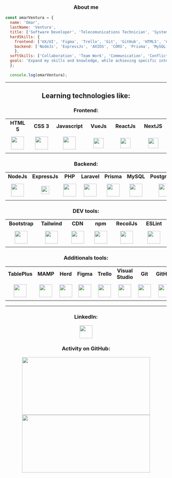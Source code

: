 <div align="center">
  
### About me
</div>
  
``` javascript
const omarVentura = {
  name: 'Omar',
  lastName: 'Ventura',
  title: ['Software Developer', 'Telecomunications Technician', 'System Analyst'],
  hardSkills: {
    frontend: ['UX/UI', 'Figma', 'Trello', 'Git', 'GitHub', 'HTML5', 'CSS3', 'Javascript', 'VueJs', 'ReactJS', 'NextJs', 'RecoilJs'],
    backend: ['NodeJs', 'ExpressJs', 'AXIOS', 'CORS', 'Prisma', 'MySQL', 'PostgreSQL', 'PHP', 'Laravel', 'Azure'],
    },
  softSkills: ['Collaboration', 'Team Work', 'Communication', 'Conflict & incidents Resolutions', 'Public Speaking', 'Creativity'],
  goals: 'Expand my skills and knowledge, while achieving specific interpersonal and work objectives.'
  };
  
  console.log(omarVentura);

```
<hr>
<div align="center">

## Learning technologies like:

### Frontend:
<table>
  <tr align="center">
    <td width="100px"><strong>HTML 5</strong></td>
    <td width="100px"><strong>CSS 3</strong></td>
    <td width="100px"><strong>Javascript</strong></td>
    <td width="100px"><strong>VueJs</strong></td>
    <td width="100px"><strong>ReactJs</strong></td>
    <td width="100px"><strong>NextJS</strong></td>
  </tr>
  <tr align="center" height="60px">
    <td><img height="40px" src="https://cdn.worldvectorlogo.com/logos/html-1.svg"></td>
    <td><img height="40px" src="https://cdn.worldvectorlogo.com/logos/css-3.svg"></td>
    <td><img height="40px" src="https://cdn.worldvectorlogo.com/logos/logo-javascript.svg"></td>
    <td><img height="32px" src="https://cdn.worldvectorlogo.com/logos/vue-9.svg"></td>
    <td><img height="32px" src="https://cdn.worldvectorlogo.com/logos/react-2.svg"></td>
    <td><img height="32px" src="https://cdn.worldvectorlogo.com/logos/next-js.svg"></td>
  </tr>
</table>

### Backend:
<table>
  <tr align="center">
    <td width="100px"><strong>NodeJs</strong></td>
    <td width="100px"><strong>ExpressJs</strong></td>
    <td width="100px"><strong>PHP</strong></td>
    <td width="100px"><strong>Laravel</strong></td>
    <td width="100px"><strong>Prisma</strong></td>
    <td width="100px"><strong>MySQL</strong></td>
    <td width="100px"><strong>PostgreSQL</strong></td>
    <td width="100px"><strong>Azure</strong></td>
  </tr>
  <tr align="center" height="60px">
    <td><img height="40px" src="https://cdn.worldvectorlogo.com/logos/nodejs-icon.svg"></td>
    <td><img height="25px" src="https://res.cloudinary.com/dzgqpqv9f/image/upload/v1703187855/expressjs_sxcpzn.svg"></td>
    <td><img height="40px" src="https://cdn.worldvectorlogo.com/logos/php-1.svg"></td>
    <td><img height="40px" src="https://cdn.worldvectorlogo.com/logos/laravel-2.svg"></td>
    <td><img height="40px" src="https://cdn.worldvectorlogo.com/logos/prisma-2.svg"></td>
    <td><img height="40px" src="https://cdn.worldvectorlogo.com/logos/mysql-6.svg"></td>
    <td><img height="40px" src="https://cdn.worldvectorlogo.com/logos/postgresql.svg"></td>
    <td><img height="40px" src="https://cdn.worldvectorlogo.com/logos/azure-2.svg"></td>
  </tr>
</table>

### DEV tools:
<table>
  <tr align="center">
    <td width="100px"><strong>Bootstrap</strong></td>
    <td width="100px"><strong>Tailwind</strong></td>
    <td width="100px"><strong>CDN</strong></td>
    <td width="100px"><strong>npm</strong></td>
    <td width="100px"><strong>RecoilJs</strong></td>
    <td width="100px"><strong>ESLint</strong></td>
  </tr>
  <tr align="center" height="60px">
    <td><img height="40px" src="https://cdn.worldvectorlogo.com/logos/bootstrap-5-1.svg"></td>
    <td><img height="40px" src="https://cdn.worldvectorlogo.com/logos/tailwind-css-2.svg"></td>
    <td><img height="40px" src="https://cdn.worldvectorlogo.com/logos/cloudinary-2.svg"></td>
    <td><img height="40px" src="https://cdn.worldvectorlogo.com/logos/npm.svg"></td>
    <td><img height="40px" src="https://cdn.worldvectorlogo.com/logos/recoil-js.svg"></td>
    <td><img height="40px" src="https://cdn.worldvectorlogo.com/logos/eslint-1.svg"></td>
  </tr>
</table>

### Additionals tools:
<table>
  <tr align="center">
    <td width="100px"><strong>TablePlus</strong></td>
    <td width="100px"><strong>MAMP</strong></td>
    <td width="100px"><strong>Herd</strong></td>
    <td width="100px"><strong>Figma</strong></td>
    <td width="100px"><strong>Trello</strong></td>
    <td width="100px"><strong>Visual Studio</strong></td>
    <td width="100px"><strong>Git</strong></td>
    <td width="100px"><strong>GitHub</strong></td>
  </tr>
  <tr align="center" height="60px">
    <td><img height="40px" src="https://seeklogo.com/images/T/tableplus-logo-A6F008C1CC-seeklogo.com.png"></td>
    <td><img height="40px" src="https://www.mamp.info/images/icons/mamp.png"></td>
    <td><img height="40px" src="https://herd.laravel.com/images/appicon.png"></td>
    <td><img height="40px" src="https://static-00.iconduck.com/assets.00/figma-icon-1024x1024-e1bigwft.png"></td>
    <td><img height="40px" src="https://cdn.worldvectorlogo.com/logos/trello.svg"></td>
    <td><img height="40px" src="https://cdn.worldvectorlogo.com/logos/visual-studio-code-1.svg"></td>
    <td><img height="40px" src="https://cdn.worldvectorlogo.com/logos/git-icon.svg"></td>
    <td><img height="40px" src="https://img.icons8.com/color/480/github--v1.png"></td>
  </tr>
</table>
  
</div>
<hr>
<div align="center">
<div>
  <div>
    <h3>LinkedIn:</h3>
<a href="https://www.linkedin.com/in/omar-ventura-5b784b216"><img height="40px" src="https://cdn.worldvectorlogo.com/logos/linkedin-icon.svg"></a>
  </div>
  </div>
  
### Activity on GitHub:
  <img height="180em" width="400em" src="https://github-readme-stats.vercel.app/api?username=OmarVenturaP&show_icons=true&theme=tokyonight&hide_border=true"/>
  <img height="180em" width="400em" src="http://github-readme-streak-stats.herokuapp.com?user=OmarVenturaP&theme=tokyonight_duo&date_format=M%20j%5B%2C%20Y%5D"/>
  
</div>
